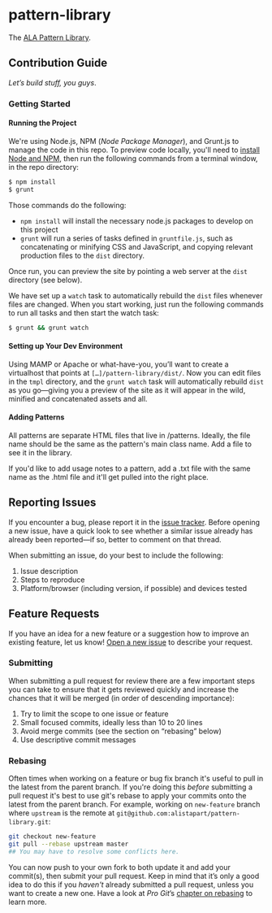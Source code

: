 pattern-library
===============

The [ALA Pattern Library](http://patterns.alistapart.com/).

## Contribution Guide

_Let’s build stuff, you guys_.

### Getting Started

#### Running the Project

We're using Node.js, NPM (_Node Package Manager_), and Grunt.js to manage the code in this repo. To preview code locally, you'll need to [install Node and NPM](http://nodejs.org/), then run the following commands from a terminal window, in the repo directory:

``` bash
$ npm install
$ grunt
```
Those commands do the following:

- `npm install` will install the necessary node.js packages to develop on this project
- `grunt` will run a series of tasks defined in `gruntfile.js`, such as concatenating or minifying CSS and JavaScript, and copying relevant production files to the `dist` directory.

Once run, you can preview the site by pointing a web server at the `dist` directory (see below).

We have set up a `watch` task to automatically rebuild the `dist` files whenever files are changed. When you start working, just run the following commands to run all tasks and then start the watch task:

``` bash
$ grunt && grunt watch
```

#### Setting up Your Dev Environment

Using MAMP or Apache or what-have-you, you’ll want to create a virtualhost that points at `[…]/pattern-library/dist/`. Now you can edit files in the `tmpl` directory, and the `grunt watch` task will automatically rebuild `dist` as you go—giving you a preview of the site as it will appear in the wild, minified and concatenated assets and all.

#### Adding Patterns

All patterns are separate HTML files that live in /patterns. Ideally, the file name should be the same as the pattern's main class name. Add a file to see it in the library.

If you'd like to add usage notes to a pattern, add a .txt file with the same name as the .html file and it'll get pulled into the right place.

## Reporting Issues

If you encounter a bug, please report it in the [issue tracker](https://github.com/alistapart/pattern-library/issues/new). Before opening a new issue, have a quick look to see whether a similar issue already has already been reported—if so, better to comment on that thread.

When submitting an issue, do your best to include the following:

1. Issue description
2. Steps to reproduce
3. Platform/browser (including version, if possible) and devices tested

## Feature Requests

If you have an idea for a new feature or a suggestion how to improve an existing feature, let us know! [Open a new issue](https://github.com/alistapart/pattern-library/issues/new) to describe your request.

### Submitting

When submitting a pull request for review there are a few important steps you can take to ensure that it gets reviewed quickly and increase the chances that it will be merged (in order of descending importance):

1. Try to limit the scope to one issue or feature
2. Small focused commits, ideally less than 10 to 20 lines
3. Avoid merge commits (see the section on “rebasing” below)
4. Use descriptive commit messages

### Rebasing

Often times when working on a feature or bug fix branch it's useful to pull in the latest from the parent branch. If you're doing this _before_ submitting a pull request it's best to use git's rebase to apply your commits onto the latest from the parent branch. For example, working on `new-feature` branch where `upstream` is the remote at `git@github.com:alistapart/pattern-library.git`:

``` bash
git checkout new-feature
git pull --rebase upstream master
## You may have to resolve some conflicts here.
```

You can now push to your own fork to both update it and add your commit(s), then submit your pull request. Keep in mind that it’s only a good idea to do this if you _haven't_ already submitted a pull request, unless you want to create a new one. Have a look at <cite>Pro Git</cite>’s [chapter on rebasing](http://git-scm.com/book/ch3-6.html) to learn more.
